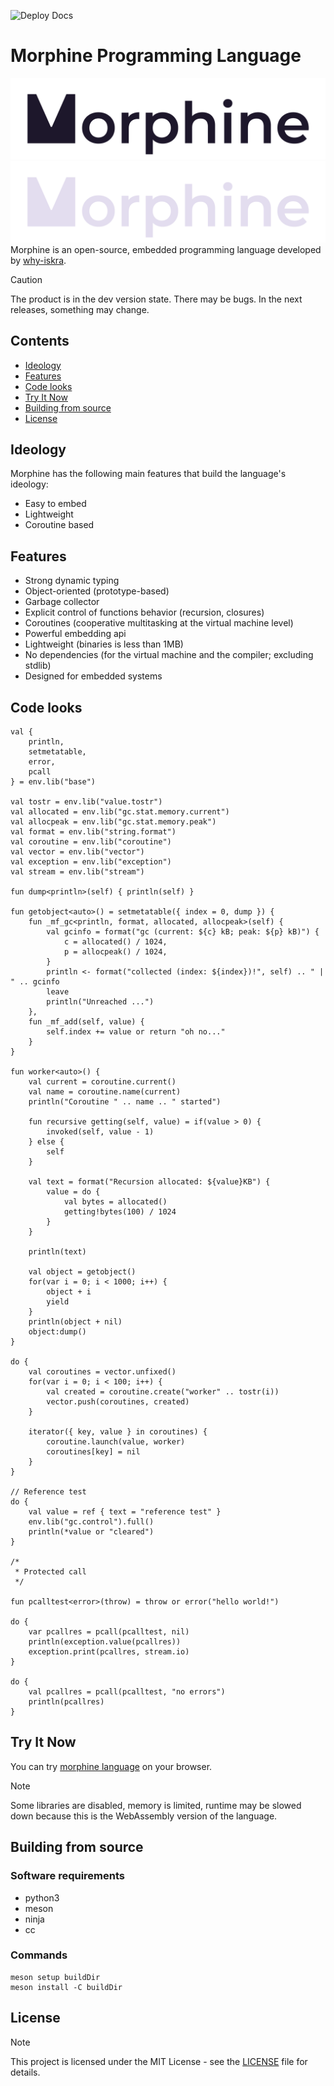 ![Deploy Docs](https://github.com/rosestudio-dev/morphine-lang/actions/workflows/deploy-docs.yml/badge.svg)

# Morphine Programming Language
![logo](extra/images/morphine-logo-light.png#gh-light-mode-only)
![logo](extra/images/morphine-logo-dark.png#gh-dark-mode-only)
Morphine is an open-source, embedded programming language developed by [why-iskra](https://github.com/why-iskra).

> [!CAUTION]
> The product is in the dev version state. There may be bugs. In the next releases, something may change.

## Contents
- [Ideology](#ideology)
- [Features](#features)
- [Code looks](#code-looks)
- [Try It Now](#try-it-now)
- [Building from source](#building-from-source)
- [License](#license)

## Ideology
Morphine has the following main features that build the language's ideology:
- Easy to embed
- Lightweight
- Coroutine based

## Features
- Strong dynamic typing
- Object-oriented (prototype-based)
- Garbage collector
- Explicit control of functions behavior (recursion, closures)
- Coroutines (cooperative multitasking at the virtual machine level)
- Powerful embedding api
- Lightweight (binaries is less than 1MB)
- No dependencies (for the virtual machine and the compiler; excluding stdlib)
- Designed for embedded systems

## Code looks
```
val {
    println,
    setmetatable,
    error,
    pcall
} = env.lib("base")

val tostr = env.lib("value.tostr")
val allocated = env.lib("gc.stat.memory.current")
val allocpeak = env.lib("gc.stat.memory.peak")
val format = env.lib("string.format")
val coroutine = env.lib("coroutine")
val vector = env.lib("vector")
val exception = env.lib("exception")
val stream = env.lib("stream")

fun dump<println>(self) { println(self) }

fun getobject<auto>() = setmetatable({ index = 0, dump }) {
    fun _mf_gc<println, format, allocated, allocpeak>(self) {
        val gcinfo = format("gc (current: ${c} kB; peak: ${p} kB)") {
            c = allocated() / 1024,
            p = allocpeak() / 1024,
        }
        println <- format("collected (index: ${index})!", self) .. " | " .. gcinfo
        leave
        println("Unreached ...")
    },
    fun _mf_add(self, value) {
        self.index += value or return "oh no..."
    }
}

fun worker<auto>() {
    val current = coroutine.current()
    val name = coroutine.name(current)
    println("Coroutine " .. name .. " started")

    fun recursive getting(self, value) = if(value > 0) {
        invoked(self, value - 1)
    } else {
        self
    }

    val text = format("Recursion allocated: ${value}KB") {
        value = do {
            val bytes = allocated()
            getting!bytes(100) / 1024
        }
    }

    println(text)

    val object = getobject()
    for(var i = 0; i < 1000; i++) {
        object + i
        yield
    }
    println(object + nil)
    object:dump()
}

do {
    val coroutines = vector.unfixed()
    for(var i = 0; i < 100; i++) {
        val created = coroutine.create("worker" .. tostr(i))
        vector.push(coroutines, created)
    }

    iterator({ key, value } in coroutines) {
        coroutine.launch(value, worker)
        coroutines[key] = nil
    }
}

// Reference test
do {
    val value = ref { text = "reference test" }
    env.lib("gc.control").full()
    println(*value or "cleared")
}

/*
 * Protected call
 */

fun pcalltest<error>(throw) = throw or error("hello world!")

do {
    var pcallres = pcall(pcalltest, nil)
    println(exception.value(pcallres))
    exception.print(pcallres, stream.io)
}

do {
    val pcallres = pcall(pcalltest, "no errors")
    println(pcallres)
}
```

## Try It Now
You can try [morphine language](https://rosestudio-dev.github.io/morphine-lang/playground) on your browser.
> [!NOTE]
> Some libraries are disabled, memory is limited, runtime may be slowed down because this is the WebAssembly version of the language.

## Building from source
### Software requirements
- python3
- meson
- ninja
- cc
### Commands
```
meson setup buildDir
meson install -C buildDir
```

## License
> [!NOTE]
> This project is licensed under the MIT License - see the [LICENSE](LICENSE) file for details.